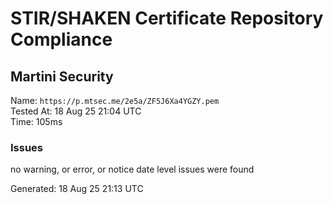 # STIR/SHAKEN Certificate Repository Compliance

## Martini Security

Name: `https://p.mtsec.me/2e5a/ZF5J6Xa4YGZY.pem`\
Tested At: 18 Aug 25 21:04 UTC\
Time: 105ms

### Issues

no warning, or error, or notice date level issues were found

Generated: 18 Aug 25 21:13 UTC